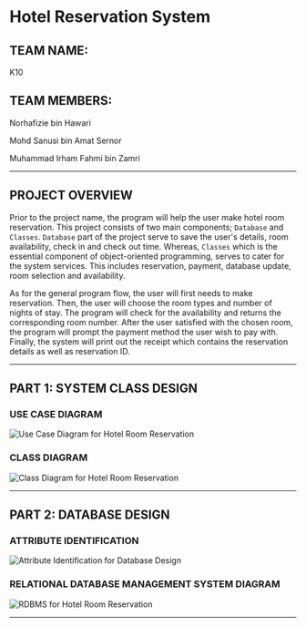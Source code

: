 # Hotel Reservation System
## TEAM NAME:
K10
## TEAM MEMBERS:
Norhafizie bin Hawari

Mohd Sanusi bin Amat Sernor

Muhammad Irham Fahmi bin Zamri

---
## PROJECT OVERVIEW
Prior to the project name, the program will help the user make hotel room reservation. This project consists of two main components; `Database` and `Classes`. `Database` part of the project serve to save the user's details, room availability, check in and check out time. Whereas, `Classes` which is the essential component of object-oriented programming, serves to cater for the system services. This includes reservation, payment, database update, room selection and availability.
  
As for the general program flow, the user will first needs to make reservation. Then, the user will choose the room types and number of nights of stay. The program will check for the availability and returns the corresponding room number. After the user satisfied with the chosen room, the program will prompt the payment method the user wish to pay with. Finally, the system will print out the receipt which contains the reservation details as well as reservation ID.

---
## PART 1: SYSTEM CLASS DESIGN
### USE CASE DIAGRAM
![Use Case Diagram for Hotel Room Reservation](https://drive.google.com/uc?export=view&id=1uJcq6RWee2MnAPohO6bH2dIrYyMvvDFt)
### CLASS DIAGRAM
![Class Diagram for Hotel Room Reservation](https://drive.google.com/uc?export=view&id=1SfuRnQ5rHTldZHgNdKEzgrv2VmVh8Que)

---
## PART 2: DATABASE DESIGN
### ATTRIBUTE IDENTIFICATION
![Attribute Identification for Database Design](https://drive.google.com/uc?export=view&id=159mNbYOjgNDZKeK91AfMuTOR1HVdN7cl)
### RELATIONAL DATABASE MANAGEMENT SYSTEM DIAGRAM
![RDBMS for Hotel Room Reservation](https://drive.google.com/uc?export=view&id=1iWxHjgkprdaf_9FCWJ78JSiay-YfgJ1H)

---
